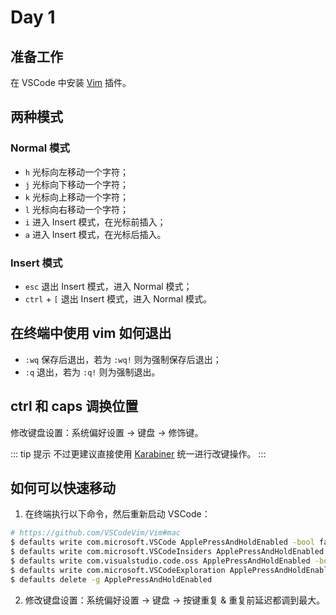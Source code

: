 # Day 1

## 准备工作

在 VSCode 中安装 [Vim](https://marketplace.visualstudio.com/items?itemName=vscodevim.vim) 插件。

## 两种模式

### Normal 模式

- `h` 光标向左移动一个字符；
- `j` 光标向下移动一个字符；
- `k` 光标向上移动一个字符；
- `l` 光标向右移动一个字符；
- `i` 进入 Insert 模式，在光标前插入；
- `a` 进入 Insert 模式，在光标后插入。

### Insert 模式

- `esc` 退出 Insert 模式，进入 Normal 模式；
- `ctrl` + `[` 退出 Insert 模式，进入 Normal 模式。

### 

## 在终端中使用 vim 如何退出

- `:wq` 保存后退出，若为 `:wq!` 则为强制保存后退出；
- `:q` 退出，若为 `:q!` 则为强制退出。

## ctrl 和 caps 调换位置

修改键盘设置：系统偏好设置 -> 键盘 -> 修饰键。

::: tip 提示
不过更建议直接使用 [Karabiner](https://github.com/pqrs-org/Karabiner-Elements) 统一进行改键操作。
:::

## 如何可以快速移动

1. 在终端执行以下命令，然后重新启动 VSCode：

``` bash
# https://github.com/VSCodeVim/Vim#mac
$ defaults write com.microsoft.VSCode ApplePressAndHoldEnabled -bool false
$ defaults write com.microsoft.VSCodeInsiders ApplePressAndHoldEnabled -bool false
$ defaults write com.visualstudio.code.oss ApplePressAndHoldEnabled -bool false
$ defaults write com.microsoft.VSCodeExploration ApplePressAndHoldEnabled -bool false
$ defaults delete -g ApplePressAndHoldEnabled
```

2. 修改键盘设置：系统偏好设置 -> 键盘 -> 按键重复 & 重复前延迟都调到最大。
